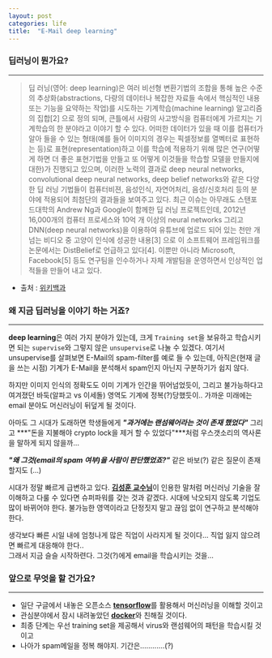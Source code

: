 ```yaml
---
layout: post
categories: life
title:  "E-Mail deep learning"
---
```


### **딥러닝이 뭔가요?**
----
>딥 러닝(영어: deep learning)은 여러 비선형 변환기법의 조합을 통해 높은 수준의 추상화(abstractions, 다량의 데이터나 복잡한 자료들 속에서 핵심적인 내용 또는 기능을 요약하는 작업)를 시도하는 기계학습(machine learning) 알고리즘의 집합[2] 으로 정의 되며, 큰틀에서 사람의 사고방식을 컴퓨터에게 가르치는 기계학습의 한 분야라고 이야기 할 수 있다.
어떠한 데이터가 있을 때 이를 컴퓨터가 알아 들을 수 있는 형태(예를 들어 이미지의 경우는 픽셀정보를 열벡터로 표현하는 등)로 표현(representation)하고 이를 학습에 적용하기 위해 많은 연구(어떻게 하면 더 좋은 표현기법을 만들고 또 어떻게 이것들을 학습할 모델을 만들지에 대한)가 진행되고 있으며, 이러한 노력의 결과로 deep neural networks, convolutional deep neural networks, deep belief networks와 같은 다양한 딥 러닝 기법들이 컴퓨터비젼, 음성인식, 자연어처리, 음성/신호처리 등의 분야에 적용되어 최첨단의 결과들을 보여주고 있다.
최근 이슈는 아무래도 스탠포드대학의 Andrew Ng과 Google이 함께한 딥 러닝 프로젝트인데, 2012년 16,000개의 컴퓨터 프로세스와 10억 개 이상의 neural networks 그리고 DNN(deep neural networks)을 이용하여 유튜브에 업로드 되어 있는 천만 개 넘는 비디오 중 고양이 인식에 성공한 내용[3] 으로 이 소프트웨어 프레임워크를 논문에서는 DistBelief로 언급하고 있다[4]. 이뿐만 아니라 Microsoft, Facebook[5] 등도 연구팀을 인수하거나 자체 개발팀을 운영하면서 인상적인 업적들을 만들어 내고 있다.
- 출처 : [위키백과](https://ko.wikipedia.org/wiki/%EB%94%A5_%EB%9F%AC%EB%8B%9D)

### **왜 지금 딥러닝을 이야기 하는 거죠?**
----
**deep learning**은 여러 가지 분야가 있는데, 크게 `Training set`을 보유하고 학습시키면 되는 `supervise`와 그렇지 않은 `unsupervise`로 나눌 수 있겠다. 여기서 unsupervise를 살펴보면 E-Mail의 spam-filter를 예로 들 수 있는데, 아직은(현재 글을 쓰는 시점) 기계가 E-Mail을 분석해서 spam인지 아닌지 구분하기가 쉽지 않다.  

하지만 이미지 인식의 정확도도 이미 기계가 인간을 뛰어넘었듯이, 그리고 불가능하다고 여겨졌던 바둑(알파고 vs 이세돌) 영역도 기계에 정복(?)당했듯이.. 가까운 미래에는 email 분야도 머신러닝이 뒤덮게 될 것이다.  

아마도 그 시대가 도래하면 학생들에게 ***"과거에는 랜섬웨어라는 것이 존재 했었다"*** 그리고 ***"돈을 지불해야 crypto lock을 제거 할 수 있었다"***처럼 우스갯소리의 역사론을 말하게 되지 않을까...  

***"왜 그것(email의 spam 여부)을 사람이 판단했었죠?"***
같은 바보(?) 같은 질문이 존재할지도 (...)

시대가 정말 빠르게 급변하고 있다. [**김성훈 교수님**](http://hunkim.github.io/ml/)이 인용한 말처럼 머신러닝 기술을 잘 이해하고 다룰 수 있다면 슈퍼파워를 갖는 것과 같겠다. 시대에 낙오되지 않도록 기업도 많이 바뀌어야 한다. 불가능한 영역이라고 단정짓지 말고 끊임 없이 연구하고 분석해야 한다.  

생각보다 빠른 시일 내에 엄청나게 많은 직업이 사라지게 될 것이다... 직업 잃지 않으려면 빠르게 대응해야 한다..  
그래서 지금 슬슬 시작하련다. 그것(?)에게 email을 학습시키는 것을...

### **앞으로 무엇을 할 건가요?**
----
* 일단 구글에서 내놓은 오픈소스 [**tensorflow**](https://www.tensorflow.org/)를 활용해서 머신러닝을 이해할 것이고
* 관심분야에서 잠시 내려놓았던 [**docker**](https://www.docker.com/)와 친해질 것이다.
* 최종 단계는 우선 training set을 제공해서 virus와 랜섬웨어의 패턴을 학습시킬 것이고
* 나아가 spam메일을 정복 해야지. 기간은............(?)


